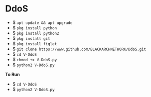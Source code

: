 # DdoS
- $ `apt update && apt upgrade`
- $ `pkg install python`
- $ `pkg install python2`
- $ `pkg install git`
- $ `pkg install figlet`
- $ `git clone https://www.github.com/BLACKARCHNETWORK/DdoS.git`
- $ `cd V-DdoS`
- $ `chmod +x V-DdoS.py`
- $ `python2 V-DdoS.py`

<p><b>To Run</b></p>

- $ `cd V-DdoS`
- $ `python2 V-DdoS.py`

